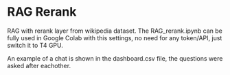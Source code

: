 # RAG Rerank
RAG with rerank layer from wikipedia dataset.
The RAG_rerank.ipynb can be fully used in Google Colab with this settings, no need for any token/API, just switch it to T4 GPU.

An example of a chat is shown in the dashboard.csv file, the questions were asked after eachother.
